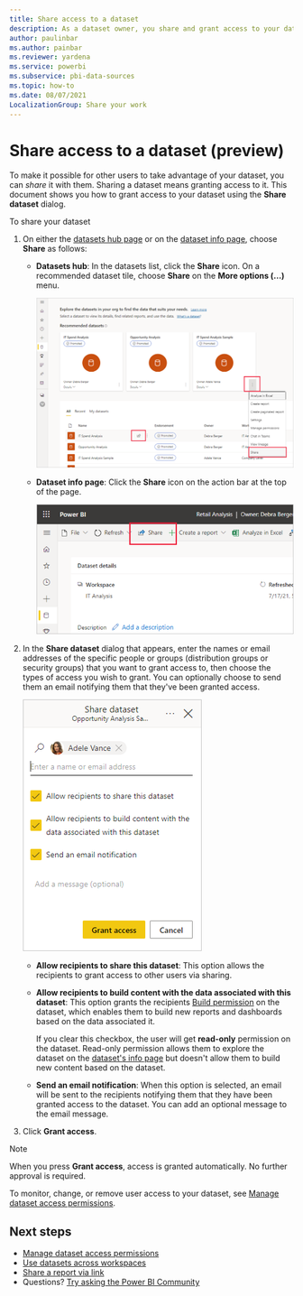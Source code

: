 ```yaml
---
title: Share access to a dataset
description: As a dataset owner, you share and grant access to your datasets so that others can use them. Learn how to grant access to your datasets.
author: paulinbar
ms.author: painbar
ms.reviewer: yardena
ms.service: powerbi
ms.subservice: pbi-data-sources
ms.topic: how-to
ms.date: 08/07/2021
LocalizationGroup: Share your work
---
```

# Share access to a dataset (preview)

To make it possible for other users to take advantage of your dataset, you can *share* it with them. Sharing a dataset means granting access to it. This document shows you how to grant access to your dataset using the **Share dataset** dialog.

To share your dataset

1. On either the [datasets hub page](service-datasets-hub.md#find-the-dataset-you-need) or on the [dataset info page](service-datasets-hub.md#view-dataset-details-and-explore-related-reports), choose **Share** as follows:

    * **Datasets hub**: In the datasets list, click the **Share** icon. On a recommended dataset tile, choose **Share** on the **More options (…)** menu.

        ![Screenshot of dataset share option on the datasets hub.](media/service-datasets-share/power-bi-dataset-share-dataset.png)

    * **Dataset info page**: Click the **Share** icon on the action bar at the top of the page.

        ![Screenshot of dataset share icon on the dataset info page.](media/service-datasets-share/power-bi-dataset-share-icon.png)

1. In the **Share dataset** dialog that appears, enter the names or email addresses of the specific people or groups (distribution groups or security groups) that you want to grant access to, then choose the types of access you wish to grant. You can optionally choose to send them an email notifying them that they've been granted access.

    ![Screenshot of the Share dataset dialog.](media/service-datasets-share/power-bi-dataset-grant-access-dialog.png)

    * **Allow recipients to share this dataset**: This option allows the recipients to grant access to other users via sharing.
    * **Allow recipients to build content with the data associated with this dataset**: This option grants the recipients [Build permission](service-datasets-build-permissions.md) on the dataset, which enables them to build new reports and dashboards based on the data associated it.

        If you clear this checkbox, the user will get **read-only** permission on the dataset. Read-only permission allows them to explore the dataset on the [dataset's info page](service-datasets-hub.md#view-dataset-details-and-explore-related-reports) but doesn't allow them to build new content based on the dataset.
    * **Send an email notification**: When this option is selected, an email will be sent to the recipients notifying them that they have been granted access to the dataset. You can add an optional message to the email message.

1. Click **Grant access**.

> [!NOTE]
> When you press **Grant access**, access is granted automatically. No further approval is required. 

To monitor, change, or remove user access to your dataset, see [Manage dataset access permissions](service-datasets-manage-access-permissions.md).

## Next steps

* [Manage dataset access permissions](service-datasets-manage-access-permissions.md)
* [Use datasets across workspaces](service-datasets-across-workspaces.md)
* [Share a report via link](../collaborate-share/service-share-dashboards.md#share-a-report-via-link)
* Questions? [Try asking the Power BI Community](https://community.powerbi.com/)
